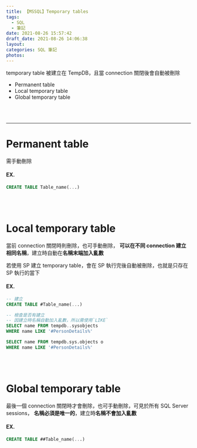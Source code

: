 ```yaml
---
title: 【MSSQL】Temporary tables
tags:
  - SQL
  - 筆記
date: 2021-08-26 15:57:42
draft_date: 2021-08-26 14:06:38
layout:
categories: SQL 筆記
photos:
---
```


temporary table 被建立在 TempDB，且當 connection 關閉後會自動被刪除
- Permanent table
- Local temporary table
- Global temporary table
<!-- more -->

<br />
<br />

---


# Permanent table
需手動刪除

#### EX.
```sql
CREATE TABLE Table_name(...)
```
<br />
<br />


# Local temporary table
當前 connection 關閉時則刪除，也可手動刪除，
**可以在不同 connection 建立相同名稱**，建立時自動在**名稱末端加入亂數**

若使用 SP 建立 temporary table，會在 SP 執行完後自動被刪除，也就是只存在 SP 執行的當下

#### EX.
```sql
-- 建立
CREATE TABLE #Table_name(...)

-- 檢查是否有建立
-- 因建立時名稱自動加入亂數，所以需使用`LIKE`
SELECT name FROM tempdb..sysobjects
WHERE name LIKE '#PersonDetails%'

SELECT name FROM tempdb.sys.objects o
WHERE name LIKE '#PersonDetails%'
```
<br />
<br />


# Global temporary table
最後一個 connection 關閉時才會刪除，也可手動刪除，可見於所有 SQL Server sessions，
**名稱必須是唯一的**，建立時**名稱不會加入亂數**

#### EX.
```sql
CREATE TABLE ##Table_name(...)
```